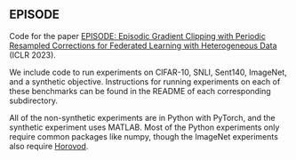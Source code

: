 ## EPISODE

Code for the paper [EPISODE: Episodic Gradient Clipping with Periodic Resampled Corrections for Federated Learning with Heterogeneous Data](https://openreview.net/forum?id=ytZIYmztET) (ICLR 2023).

We include code to run experiments on CIFAR-10, SNLI, Sent140, ImageNet, and a synthetic objective. Instructions for running experiments on each of these benchmarks can be found in the README of each corresponding subdirectory.

All of the non-synthetic experiments are in Python with PyTorch, and the synthetic experiment uses MATLAB. Most of the Python experiments only require common packages like numpy, though the ImageNet experiments also require [Horovod](https://github.com/horovod/horovod).
